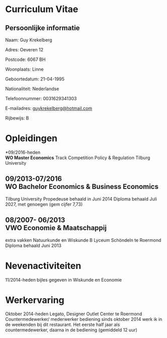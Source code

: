 Curriculum Vitae
====
Persoonlijke informatie
----
Naam:           Guy Krekelberg

Adres:          Oeveren 12

Postcode:       6067 BH

Woonplaats:     Linne

Geboortedatum:  21-04-1995

Nationaliteit:  Nederlandse

Telefoonnummer: 0031629341303

E-mailadres:    guykrekelberg@hotmail.com

Rijbewijs:      B

Opleidingen
====
*09/2016-heden   
__WO Master Economics__
Track Competition Policy & Regulation
Tilburg University

09/2013-07/2016  
WO Bachelor Economics & Business Economics 
----
Tilburg University
Propedeuse behaald in Juni 2014
Diploma behaald Juli 2027, met genoegen (gem cijfer 7,73)

08/2007- 06/2013  
VWO Economie & Maatschappij
----
extra vakken Natuurkunde en Wiskunde B
Lyceum Schöndeln te Roermond
Diploma behaald Juni 2013

Nevenactiviteiten
====
11/2014-heden bijles gegeven in Wiskunde en Economie

Werkervaring
====
Oktober 2014-heden Legato, Designer Outlet Center te Roermond
Countermedewerker/ mederwerker bediening 
sinds oktober 2014 werk ik in de weekenden bij dit restaurant.
Het eerste half jaar als countermedewerker, daarna in de bediening (gemiddeld 12 uur)


